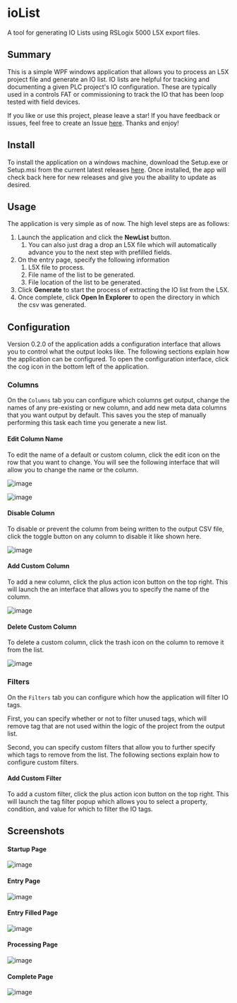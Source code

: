 # ioList
A tool for generating IO Lists using RSLogix 5000 L5X export files.

## Summary
This is a simple WPF windows application that allows you to process an L5X project file
and generate an IO list. IO lists are helpful for tracking and documenting a given
PLC project's IO configuration. These are typically used in a controls FAT or commissioning
to track the IO that has been loop tested with field devices.

If you like or use this project, please leave a star! If you have feedback or issues, 
feel free to create an Issue [here](https://github.com/tnunnink/ioList/issues). Thanks and enjoy!

## Install
To install the application on a windows machine, download the Setup.exe or Setup.msi 
from the current latest releases [here](https://github.com/tnunnink/ioList/releases/latest).
Once installed, the app will check back here for new releases and give you the abaility to update
as desired.

## Usage

The application is very simple as of now. The high level steps are as follows:
1. Launch the application and click the **NewList** button. 
   1. You can also just drag a drop an L5X file which will automatically advance you to the next step with prefilled fields.
2. On the entry page, specify the following information
   1. L5X file to process.
   2. File name of the list to be generated.
   3. File location of the list to be generated.
3. Click **Generate** to start the process of extracting the IO list from the L5X. 
4. Once complete, click **Open In Explorer** to open the directory in which the csv was generated.

## Configuration
Version 0.2.0 of the application adds a configuration interface that allows you to control
what the output looks like. The following sections explain how the application can be configured.
To open the configuration interface, click the cog icon in the bottom left of the application.

### Columns
On the `Columns` tab you can configure which columns get output, change the names of any 
pre-existing or new column, and add new meta data columns that you want output by default.
This saves you the step of manually performing this task each time you generate a new list.

#### Edit Column Name
To edit the name of a default or custom column, click the edit icon on the row that you
want to change. You will see the following interface that will allow you to change the name
or the column.

![image](/docs/EditColumn.png)

![image](/docs/EditColumnName.png)

#### Disable Column
To disable or prevent the column from being written to the output CSV file, click the 
toggle button on any column to disable it like shown here.

![image](/docs/DisableColumn.png)

#### Add Custom Column
To add a new column, click the plus action icon button on the top right. 
This will launch the an interface that allows you to specify the name of the column.

![image](/docs/AddColumn.png)

#### Delete Custom Column
To delete a custom column, click the trash icon on the column to remove it from the list.

![image](/docs/RemoveColumn.png)

### Filters
On the `Filters` tab you can configure which how the application will filter IO tags. 

First, you can specify whether or not to filter unused tags, which will remove tag
that are not used within the logic of the project from the output list.

Second, you can specify custom filters that allow you to further specify which 
tags to remove from the list. The following sections explain how to configure custom filters.

#### Add Custom Filter
To add a custom filter, click the plus action icon button on the top right. 
This will launch the tag filter popup which allows you to select a property,
condition, and value for which to filter the IO tags.


## Screenshots

#### Startup Page
![image](/docs/Startup.png)

#### Entry Page
![image](/docs/Entry.png)

#### Entry Filled Page
![image](/docs/EntryFilled.png)

#### Processing Page
![image](/docs/Processing.png)

#### Complete Page
![image](/docs/Complete.png)